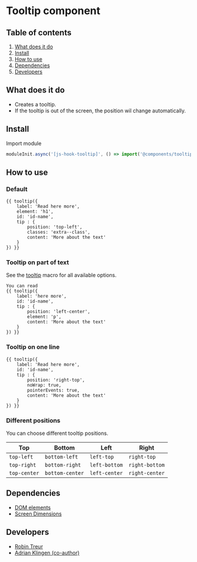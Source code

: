 # Tooltip component

## Table of contents
1. [What does it do](#markdown-header-what-does-it-do)
2. [Install](#markdown-header-install)
3. [How to use](#markdown-header-how-to-use)
4. [Dependencies](#markdown-header-dependencies)
5. [Developers](#markdown-header-developers)

## What does it do
* Creates a tooltip.
* If the tooltip is out of the screen, the position wil change automatically.

## Install
Import module
```javascript
moduleInit.async('[js-hook-tooltip]', () => import('@components/tooltip'));
```

## How to use

### Default

```htmlmixed
{{ tooltip({
    label: 'Read here more',
    element: 'h1',
    id: 'id-name',
    tip : {
        position: 'top-left',
        classes: 'extra--class',
        content: 'More about the text'
    }
}) }}
```

### Tooltip on part of text
See the [tooltip](/components/tooltip/template/tooltip.html) macro for all available options.
```htmlmixed
You can read
{{ tooltip({
    label: 'here more',
    id: 'id-name',
    tip : {
        position: 'left-center',
        element: 'p',
        content: 'More about the text'
    }
}) }}
```

### Tooltip on one line

```htmlmixed
{{ tooltip({
    label: 'Read here more',
    id: 'id-name',
    tip : {
        position: 'right-top',
        noWrap: true,
        pointerEvents: true,
        content: 'More about the text'
    }
}) }}
```

### Different positions
You can choose different tooltip positions.

Top           | Bottom           | Left             | Right
------------- | ---------------- | ---------------- | ----------------
`top-left`    | `bottom-left`    | `left-top`       | `right-top`
`top-right`   | `bottom-right`   | `left-bottom`    | `right-bottom`
`top-center`  | `bottom-center`  | `left-center`    | `right-center`

## Dependencies
* [DOM elements](/utilities/dom-elements/README.md)
* [Screen Dimensions](/utilities/screen-dimensions/README.md)

## Developers
* [Robin Treur](mailto:robin.treur@deptagency.com)
* [Adrian Klingen (co-author)](mailto:adrian.klingen@deptagency.com)
